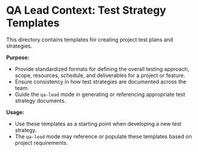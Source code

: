 # QA Lead Context: Test Strategy Templates

This directory contains templates for creating project test plans and strategies.

**Purpose:**

*   Provide standardized formats for defining the overall testing approach, scope, resources, schedule, and deliverables for a project or feature.
*   Ensure consistency in how test strategies are documented across the team.
*   Guide the `qa-lead` mode in generating or referencing appropriate test strategy documents.

**Usage:**

*   Use these templates as a starting point when developing a new test strategy.
*   The `qa-lead` mode may reference or populate these templates based on project requirements.